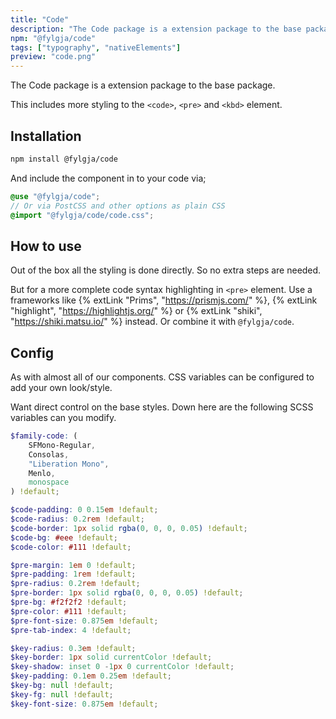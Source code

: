 ```yaml
---
title: "Code"
description: "The Code package is a extension package to the base package."
npm: "@fylgja/code"
tags: ["typography", "nativeElements"]
preview: "code.png"
---
```


The Code package is a extension package to the base package.

This includes more styling to the `<code>`, `<pre>` and `<kbd>` element.

## Installation

```bash
npm install @fylgja/code
```

And include the component in to your code via;

```scss
@use "@fylgja/code";
// Or via PostCSS and other options as plain CSS
@import "@fylgja/code/code.css";
```

## How to use

Out of the box all the styling is done directly.
So no extra steps are needed.

But for a more complete code syntax highlighting in `<pre>` element.
Use a frameworks like
{% extLink "Prims", "https://prismjs.com/" %},
{% extLink "highlight", "https://highlightjs.org/" %}
or {% extLink "shiki", "https://shiki.matsu.io/" %} instead.
Or combine it with `@fylgja/code`.

## Config

As with almost all of our components.
CSS variables can be configured to add your own look/style.

Want direct control on the base styles.
Down here are the following SCSS variables can you modify.

```scss
$family-code: (
    SFMono-Regular,
    Consolas,
    "Liberation Mono",
    Menlo,
    monospace
) !default;

$code-padding: 0 0.15em !default;
$code-radius: 0.2rem !default;
$code-border: 1px solid rgba(0, 0, 0, 0.05) !default;
$code-bg: #eee !default;
$code-color: #111 !default;

$pre-margin: 1em 0 !default;
$pre-padding: 1rem !default;
$pre-radius: 0.2rem !default;
$pre-border: 1px solid rgba(0, 0, 0, 0.05) !default;
$pre-bg: #f2f2f2 !default;
$pre-color: #111 !default;
$pre-font-size: 0.875em !default;
$pre-tab-index: 4 !default;

$key-radius: 0.3em !default;
$key-border: 1px solid currentColor !default;
$key-shadow: inset 0 -1px 0 currentColor !default;
$key-padding: 0.1em 0.25em !default;
$key-bg: null !default;
$key-fg: null !default;
$key-font-size: 0.875em !default;
```
